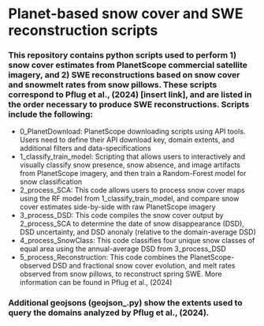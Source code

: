 # Planet-based snow cover and SWE reconstruction scripts

### This repository contains python scripts used to perform 1) snow cover estimates from PlanetScope commercial satellite imagery, and 2) SWE reconstructions based on snow cover and snowmelt rates from snow pillows. These scripts correspond to Pflug et al., (2024) [insert link], and are listed in the order necessary to produce SWE reconstructions. Scripts include the following:
  - 0_PlanetDownload: PlanetScope downloading scripts using API tools. Users need to define their API download key, domain extents, and additional filters and data-specifications
  - 1_classify_train_model: Scripting that allows users to interactively and visually classify snow presence, snow absence, and image artifacts from PlanetScope imagery, and then train a Random-Forest model for snow classification
  - 2_process_SCA: This code allows users to process snow cover maps using the RF model from 1_classify_train_model, and compare snow cover estimates side-by-side with raw PlanetScope imagery
  - 3_process_DSD: This code compiles the snow cover output by 2_process_SCA to determine the date of snow disappearance (DSD), DSD uncertainty, and DSD anonaly (relative to the domain-average DSD)
  - 4_process_SnowClass: This code classifies four unique snow classes of equal area using the annual-average DSD from 3_process_DSD
  - 5_process_Reconstruction: This code combines the PlanetScope-observed DSD and fractional snow cover evolution, and melt rates observed from snow pillows, to reconstruct spring SWE. More information can be found in Pflug et al., (2024)

### Additional geojsons (geojson_<domainID>.py) show the extents used to query the domains analyzed by Pflug et al., (2024).
